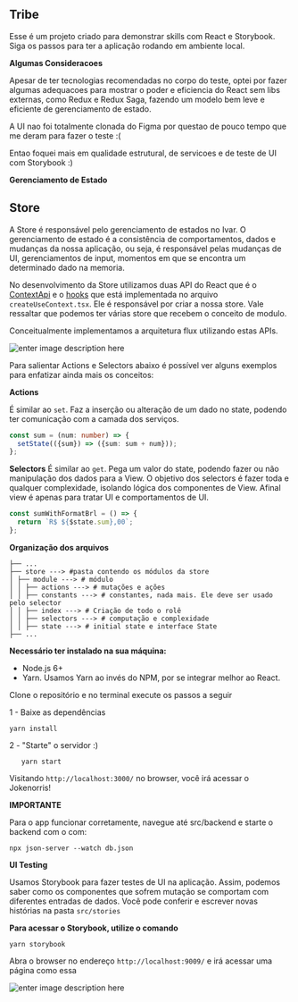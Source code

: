 ## Tribe

Esse é um projeto criado para demonstrar skills com React e Storybook. Siga os passos para ter a aplicação rodando em ambiente local.

**Algumas Consideracoes**

Apesar de ter tecnologias recomendadas no corpo do teste, optei por fazer algumas adequacoes para mostrar o poder e eficiencia do React sem libs externas, como Redux e Redux Saga, fazendo um modelo bem leve e eficiente de gerenciamento de estado.

A UI nao foi totalmente clonada do Figma por questao de pouco tempo que me deram para fazer o teste :(

Entao foquei mais em qualidade estrutural, de servicoes e de teste de UI com Storybook :)

**Gerenciamento de Estado**

## Store

A Store é responsável pelo gerenciamento de estados no Ivar. O gerenciamento de estado é a consistência de comportamentos, dados e mudanças da nossa aplicação, ou seja, é responsável pelas mudanças de UI, gerenciamentos de input, momentos em que se encontra um determinado dado na memoria.

No desenvolvimento da Store utilizamos duas API do React que é o [ContextApi](https://reactjs.org/docs/context.html) e o [hooks](https://reactjs.org/docs/hooks-intro.html) que está implementada no arquivo `createUseContext.tsx`. Ele é responsável por criar a nossa store. Vale ressaltar que podemos ter várias store que recebem o conceito de modulo.

Conceitualmente implementamos a arquitetura flux utilizando estas APIs.

![enter image description here](https://raw.githubusercontent.com/victorodgs/ivar/master/docs/assets/flux-ivar.png?token=AFQ5HKH6OV2RJ4VQRZME6V3ABFLDE)

Para salientar Actions e Selectors abaixo é possível ver alguns exemplos para enfatizar ainda mais os conceitos:

**Actions**

É similar ao `set`. Faz a inserção ou alteração de um dado no state, podendo ter comunicação com a camada dos serviços.

```ts
const sum = (num: number) => {
  setState(({sum}) => ({sum: sum + num}));
};
```

**Selectors**
É similar ao `get`. Pega um valor do state, podendo fazer ou não manipulação dos dados para a View. O objetivo dos selectors é fazer toda e qualquer complexidade, isolando lógica dos componentes de View. Afinal view é apenas para tratar UI e comportamentos de UI.

```ts
const sumWithFormatBrl = () => {
  return `R$ ${$state.sum},00`;
};
```

**Organização dos arquivos**

```
├── ...
├── store ---> #pasta contendo os módulos da store
│ ├── module ---> # módulo
│ │ ├── actions ---> # mutações e ações
│ │ ├── constants ---> # constantes, nada mais. Ele deve ser usado pelo selector
│ │ ├── index ---> # Criação de todo o rolê
│ │ ├── selectors ---> # computação e complexidade
│ │ ├── state ---> # initial state e interface State
├── ...
```

**Necessário ter instalado na sua máquina:**

- Node.js 6+
- Yarn. Usamos Yarn ao invés do NPM, por se integrar melhor ao React.

Clone o repositório e no terminal execute os passos a seguir

1 - Baixe as dependências

    yarn install

2 - "Starte" o servidor :)

       yarn start

Visitando `http://localhost:3000/` no browser, você irá acessar o Jokenorris!

**IMPORTANTE**

Para o app funcionar corretamente, navegue até src/backend e starte o backend com o com:

    npx json-server --watch db.json

**UI Testing**

Usamos Storybook para fazer testes de UI na aplicação. Assim, podemos saber como os componentes que sofrem mutação se comportam com diferentes entradas de dados.
Você pode conferir e escrever novas histórias na pasta `src/stories`

**Para acessar o Storybook, utilize o comando**

    yarn storybook

Abra o browser no endereço `http://localhost:9009/` e irá acessar uma página como essa

![enter image description here](https://i.imgur.com/6MHxQ0A.png)
